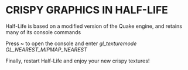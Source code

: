 # CRISPY GRAPHICS IN HALF-LIFE

Half-Life is based on a modified version of the Quake engine, and retains many of its console commands

Press **~** to open the console and enter *gl_texturemode GL_NEAREST_MIPMAP_NEAREST*

Finally, restart Half-Life and enjoy your new crispy textures!

